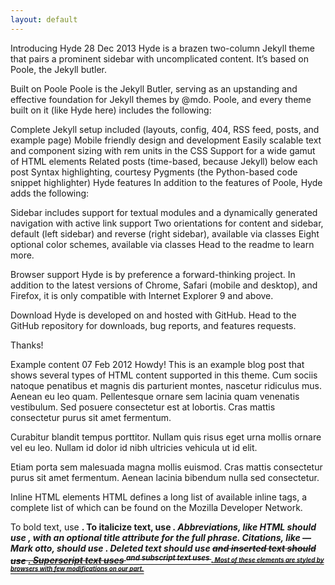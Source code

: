 ```yaml
---
layout: default
---
```


Introducing Hyde
28 Dec 2013
Hyde is a brazen two-column Jekyll theme that pairs a prominent sidebar with uncomplicated content. It’s based on Poole, the Jekyll butler.

Built on Poole
Poole is the Jekyll Butler, serving as an upstanding and effective foundation for Jekyll themes by @mdo. Poole, and every theme built on it (like Hyde here) includes the following:

Complete Jekyll setup included (layouts, config, 404, RSS feed, posts, and example page)
Mobile friendly design and development
Easily scalable text and component sizing with rem units in the CSS
Support for a wide gamut of HTML elements
Related posts (time-based, because Jekyll) below each post
Syntax highlighting, courtesy Pygments (the Python-based code snippet highlighter)
Hyde features
In addition to the features of Poole, Hyde adds the following:

Sidebar includes support for textual modules and a dynamically generated navigation with active link support
Two orientations for content and sidebar, default (left sidebar) and reverse (right sidebar), available via <body> classes
Eight optional color schemes, available via <body> classes
Head to the readme to learn more.

Browser support
Hyde is by preference a forward-thinking project. In addition to the latest versions of Chrome, Safari (mobile and desktop), and Firefox, it is only compatible with Internet Explorer 9 and above.

Download
Hyde is developed on and hosted with GitHub. Head to the GitHub repository for downloads, bug reports, and features requests.

Thanks!

Example content
07 Feb 2012
Howdy! This is an example blog post that shows several types of HTML content supported in this theme.
Cum sociis natoque penatibus et magnis dis parturient montes, nascetur ridiculus mus. Aenean eu leo quam. Pellentesque ornare sem lacinia quam venenatis vestibulum. Sed posuere consectetur est at lobortis. Cras mattis consectetur purus sit amet fermentum.

Curabitur blandit tempus porttitor. Nullam quis risus eget urna mollis ornare vel eu leo. Nullam id dolor id nibh ultricies vehicula ut id elit.

Etiam porta sem malesuada magna mollis euismod. Cras mattis consectetur purus sit amet fermentum. Aenean lacinia bibendum nulla sed consectetur.

Inline HTML elements
HTML defines a long list of available inline tags, a complete list of which can be found on the Mozilla Developer Network.

To bold text, use <strong>.
To italicize text, use <em>.
Abbreviations, like HTML should use <abbr>, with an optional title attribute for the full phrase.
Citations, like — Mark otto, should use <cite>.
Deleted text should use <del> and inserted text should use <ins>.
Superscript text uses <sup> and subscript text uses <sub>.
Most of these elements are styled by browsers with few modifications on our part.
